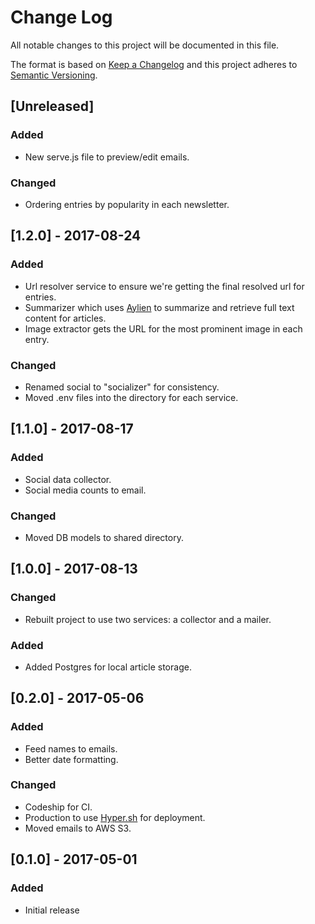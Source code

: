 # Change Log
All notable changes to this project will be documented in this file.

The format is based on [Keep a Changelog](http://keepachangelog.com/)
and this project adheres to [Semantic Versioning](http://semver.org/).

## [Unreleased]

### Added
- New serve.js file to preview/edit emails.

### Changed
- Ordering entries by popularity in each newsletter.

## [1.2.0] - 2017-08-24

### Added
- Url resolver service to ensure we're getting the final resolved url for entries.
- Summarizer which uses [Aylien](https://developer.aylien.com/) to summarize and retrieve full text content for articles.
- Image extractor gets the URL for the most prominent image in each entry.

### Changed
- Renamed social to "socializer" for consistency.
- Moved .env files into the directory for each service. 

## [1.1.0] - 2017-08-17

### Added
- Social data collector.
- Social media counts to email.

### Changed
- Moved DB models to shared directory.

## [1.0.0] - 2017-08-13

### Changed
- Rebuilt project to use two services: a collector and a mailer.

### Added
- Added Postgres for local article storage.

## [0.2.0] - 2017-05-06

### Added
- Feed names to emails.
- Better date formatting.

### Changed
- Codeship for CI.
- Production to use [Hyper.sh](https://hyper.sh/) for deployment.
- Moved emails to AWS S3.

## [0.1.0] - 2017-05-01

### Added
- Initial release
